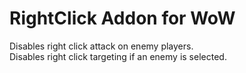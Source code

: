 # RightClick Addon for WoW
Disables right click attack on enemy players. \
Disables right click targeting if an enemy is selected.

